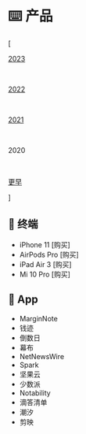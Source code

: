 # ⌨️ 产品


<div class="nav-tab">
  <p class="bord">[</p>
  <a href="../goods"><p class="not">2023</p></a>&nbsp;
  <a href="../goods-2022"><p class="not">2022</p></a>&nbsp;
  <a href="../goods-2021"><p class="not">2021</p></a>&nbsp;
  <p class="now">2020</p>&nbsp;
  <a href="../goods-earler"><p class="not">更早</p></a>
  <p class="bord">]</p>
</div>

<h2>🔖 终端</h2>

- iPhone 11 [购买]
- AirPods Pro [购买]
- iPad Air 3 [购买]
- Mi 10 Pro [购买]

<h2>🔖 App</h2>

- MarginNote
- 钱迹
- 倒数日
- 幕布
- NetNewsWire
- Spark
- 坚果云
- 少数派
- Notability
- 滴答清单
- 潮汐
- 剪映
